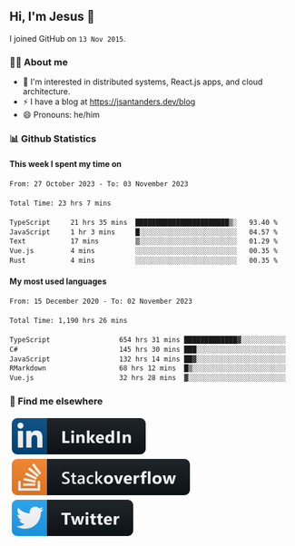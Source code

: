 ## Hi, I'm Jesus 👋

I joined GitHub on `13 Nov 2015`.

<!-- Talking about you -->

### 👨‍💻 About me

- 👦 I'm interested in distributed systems, React.js apps, and cloud architecture.
- ⚡️ I have a blog at <https://jsantanders.dev/blog>
- 😄 Pronouns: he/him

### 📊 Github Statistics

#### This week I spent my time on

<!--START_SECTION:weekly-->

```txt
From: 27 October 2023 - To: 03 November 2023

Total Time: 23 hrs 7 mins

TypeScript     21 hrs 35 mins  ███████████████████████▒░   93.40 %
JavaScript     1 hr 3 mins     █░░░░░░░░░░░░░░░░░░░░░░░░   04.57 %
Text           17 mins         ▒░░░░░░░░░░░░░░░░░░░░░░░░   01.29 %
Vue.js         4 mins          ░░░░░░░░░░░░░░░░░░░░░░░░░   00.35 %
Rust           4 mins          ░░░░░░░░░░░░░░░░░░░░░░░░░   00.35 %
```

<!--END_SECTION:weekly-->

#### My most used languages

<!--START_SECTION:alltime-->

```txt
From: 15 December 2020 - To: 02 November 2023

Total Time: 1,190 hrs 26 mins

TypeScript                 654 hrs 31 mins █████████████▓░░░░░░░░░░░   54.98 %
C#                         145 hrs 30 mins ███░░░░░░░░░░░░░░░░░░░░░░   12.22 %
JavaScript                 132 hrs 14 mins ██▓░░░░░░░░░░░░░░░░░░░░░░   11.11 %
RMarkdown                  68 hrs 12 mins  █▒░░░░░░░░░░░░░░░░░░░░░░░   05.73 %
Vue.js                     32 hrs 28 mins  ▓░░░░░░░░░░░░░░░░░░░░░░░░   02.73 %
```

<!--END_SECTION:alltime-->

### 📢 Find me elsewhere

<p>
  <a target="_blank" href="https://linkedin.com/in/jsantanders">
    <img src="https://github.com/jsantanders/jsantanders/blob/master/img/linkedin.svg" alt="LinkedIn" style="vertical-align:top; margin:4px">
  </a>
  
  <a target="_blank" href="https://stackoverflow.com/users/7318331/jesus-santander">
    <img src="https://github.com/jsantanders/jsantanders/blob/master/img/stackoverflow.svg" alt="StackOverflow" style="vertical-align:top; margin:4px">
  </a>
  
  <a target="_blank" href="http://twitter.com/jsantanders">
    <img src="https://github.com/jsantanders/jsantanders/blob/master/img/twitter.svg" alt="Twitter" style="vertical-align:top; margin:4px">
  </a>
</p>

